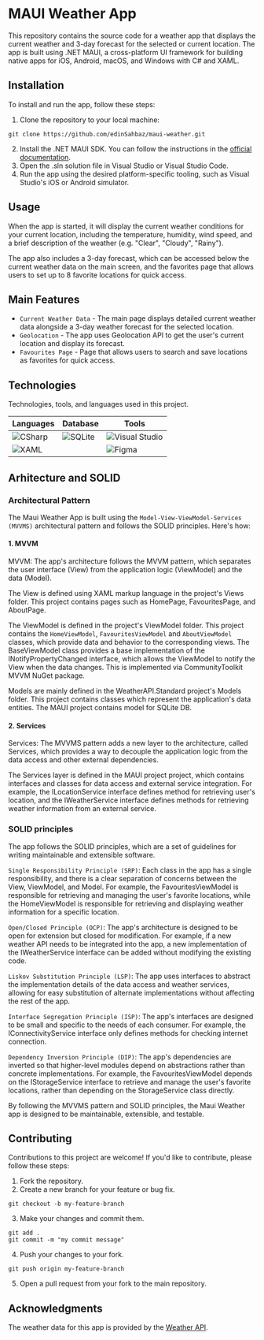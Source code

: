 # MAUI Weather App

This repository contains the source code for a weather app that displays the current weather and 3-day forecast for the selected or current location. The app is built using .NET MAUI, a cross-platform UI framework for building native apps for iOS, Android, macOS, and Windows with C# and XAML.

## Installation
To install and run the app, follow these steps:
1. Clone the repository to your local machine:
``` 
git clone https://github.com/edinSahbaz/maui-weather.git
```
2. Install the .NET MAUI SDK. You can follow the instructions in the [official documentation](https://docs.microsoft.com/en-us/dotnet/maui/get-started/installation).
3. Open the .sln solution file in Visual Studio or Visual Studio Code.
4. Run the app using the desired platform-specific tooling, such as Visual Studio's iOS or Android simulator.

## Usage
When the app is started, it will display the current weather conditions for your current location, including the temperature, humidity, wind speed, and a brief description of the weather (e.g. "Clear", "Cloudy", "Rainy"). 

The app also includes a 3-day forecast, which can be accessed below the current weather data on the main screen, and the favorites page that allows users to set up to 8 favorite locations for quick access.

## Main Features
* `Current Weather Data` - The main page displays detailed current weather data alongside a 3-day weather forecast for the selected location.
* `Geolocation` - The app uses Geolocation API to get the user's current location and display its forecast.
* `Favourites Page` - Page that allows users to search and save locations as favorites for quick access.

## Technologies

Technologies, tools, and languages used in this project.

| Languages | Database | Tools | 
| --- | --- | --- | 
| ![CSharp](https://a11ybadges.com/badge?logo=csharp) | ![SQLite](https://a11ybadges.com/badge?logo=sqlite) | ![Visual Studio](https://a11ybadges.com/badge?logo=visualstudio) |
| ![XAML](https://a11ybadges.com/badge?logo=xaml) |  | ![Figma](https://a11ybadges.com/badge?logo=figma) |

## Arhitecture and SOLID

### Architectural Pattern
The Maui Weather App is built using the `Model-View-ViewModel-Services (MVVMS)` architectural pattern and follows the SOLID principles. Here's how:

#### 1. MVVM

MVVM: The app's architecture follows the MVVM pattern, which separates the user interface (View) from the application logic (ViewModel) and the data (Model).

The View is defined using XAML markup language in the project's Views folder. This project contains pages such as HomePage, FavouritesPage, and AboutPage.

The ViewModel is defined in the  project's ViewModel folder. This project contains the `HomeViewModel`, `FavouritesViewModel` and `AboutViewModel` classes, which provide data and behavior to the corresponding views. The BaseViewModel class provides a base implementation of the INotifyPropertyChanged interface, which allows the ViewModel to notify the View when the data changes. This is implemented via CommunityToolkit MVVM NuGet package.

Models are mainly defined in the WeatherAPI.Standard project's Models folder. This project contains classes which represent the application's data entities. The MAUI project contains model for SQLite DB.

#### 2. Services
Services: The MVVMS pattern adds a new layer to the architecture, called Services, which provides a way to decouple the application logic from the data access and other external dependencies.

The Services layer is defined in the MAUI project project, which contains interfaces and classes for data access and external service integration. For example, the ILocationService interface defines method for retrieving user's location, and the IWeatherService interface defines methods for retrieving weather information from an external service.

### SOLID principles

The app follows the SOLID principles, which are a set of guidelines for writing maintainable and extensible software.

`Single Responsibility Principle (SRP)`: Each class in the app has a single responsibility, and there is a clear separation of concerns between the View, ViewModel, and Model. For example, the FavouritesViewModel is responsible for retrieving and managing the user's favorite locations, while the HomeViewModel is responsible for retrieving and displaying weather information for a specific location.

`Open/Closed Principle (OCP)`: The app's architecture is designed to be open for extension but closed for modification. For example, if a new weather API needs to be integrated into the app, a new implementation of the IWeatherService interface can be added without modifying the existing code.

`Liskov Substitution Principle (LSP)`: The app uses interfaces to abstract the implementation details of the data access and weather services, allowing for easy substitution of alternate implementations without affecting the rest of the app.

`Interface Segregation Principle (ISP)`: The app's interfaces are designed to be small and specific to the needs of each consumer. For example, the IConnectivityService interface only defines methods for checking internet connection.

`Dependency Inversion Principle (DIP)`: The app's dependencies are inverted so that higher-level modules depend on abstractions rather than concrete implementations. For example, the FavouritesViewModel depends on the IStorageService interface to retrieve and manage the user's favorite locations, rather than depending on the StorageService class directly.

By following the MVVMS pattern and SOLID principles, the Maui Weather app is designed to be maintainable, extensible, and testable.

## Contributing
Contributions to this project are welcome! If you'd like to contribute, please follow these steps:
1. Fork the repository.
2. Create a new branch for your feature or bug fix.
```
git checkout -b my-feature-branch
```
3. Make your changes and commit them.
```
git add .
git commit -m "my commit message"
```
4. Push your changes to your fork.
```
git push origin my-feature-branch
```
5. Open a pull request from your fork to the main repository.

## Acknowledgments
The weather data for this app is provided by the [Weather API](https://www.weatherapi.com/).
